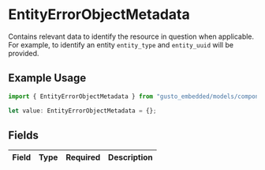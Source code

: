# EntityErrorObjectMetadata

Contains relevant data to identify the resource in question when applicable. For example, to identify an entity `entity_type` and `entity_uuid` will be provided.

## Example Usage

```typescript
import { EntityErrorObjectMetadata } from "gusto_embedded/models/components";

let value: EntityErrorObjectMetadata = {};
```

## Fields

| Field       | Type        | Required    | Description |
| ----------- | ----------- | ----------- | ----------- |